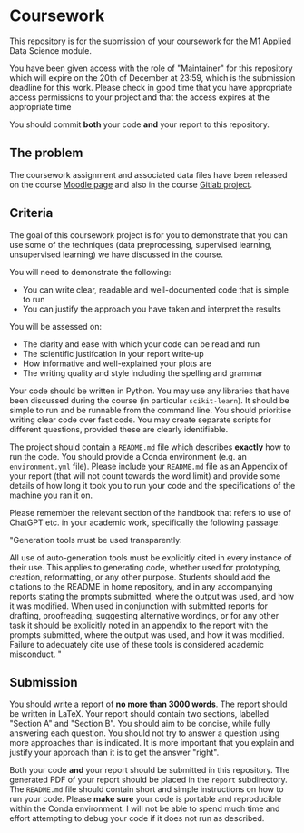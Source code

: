 # Coursework

This repository is for the submission of your coursework for the M1 Applied Data Science module.

You have been given access with the role of "Maintainer" for this repository which will expire on the 20th of December at 23:59, which is the submission deadline for this work. Please check in good time that you have appropriate access permissions to your project and that the access expires at the appropriate time

You should commit **both** your code **and** your report to this repository.

## The problem

The coursework assignment and associated data files have been released on the course [Moodle page](https://www.vle.cam.ac.uk/course/view.php?id=252189#section-3) and also in the course [Gitlab project](https://gitlab.developers.cam.ac.uk/phy/data-intensive-science-mphil/m1_applied_data_science).

## Criteria

The goal of this coursework project is for you to demonstrate that you can use some of the techniques (data preprocessing, supervised learning, unsupervised learning) we have discussed in the course.

You will need to demonstrate the following:

 - You can write clear, readable and well-documented code that is simple to run
 - You can justify the approach you have taken and interpret the results

You will be assessed on:

 - The clarity and ease with which your code can be read and run
 - The scientific justifcation in your report write-up
 - How informative and well-explained your plots are
 - The writing quality and style including the spelling and grammar

Your code should be written in Python. You may use any libraries that have been discussed during the course (in particular `scikit-learn`). It should be simple to run and be runnable from the command line. You should prioritise writing clear code over fast code. You may create separate scripts for different questions, provided these are clearly identifiable.

The project should contain a `README.md` file which describes **exactly** how to run the code. You should provide a Conda environment (e.g. an `environment.yml` file).
Please include your `README.md` file as an Appendix of your report (that will not count towards the word limit) and provide some details of how long it took you to run your code and the specifications of the machine you ran it on.

Please remember the relevant section of the handbook that refers to use of ChatGPT etc. in your academic work, specifically the following passage:

"Generation tools must be used transparently:

All use of auto-generation tools must be explicitly cited in every instance of their use.
This applies to generating code, whether used for prototyping, creation, reformatting, or any other purpose. Students should add the citations to the README in home repository, and in any accompanying reports stating the prompts submitted, where the output was used, and how it was modified.
When used in conjunction with submitted reports for drafting, proofreading, suggesting alternative wordings, or for any other task it should be explicitly noted in an appendix to the report with the prompts submitted, where the output was used, and how it was modified.
Failure to adequately cite use of these tools is considered academic misconduct. "

## Submission

You should write a report of **no more than 3000 words**. The report should be written in LaTeX. Your report should contain two sections, labelled "Section A" and "Section B". You should aim to be concise, while fully answering each question. You should not try to answer a question using more approaches than is indicated. It is more important that you explain and justify your approach than it is to get the answer "right".

Both your code **and** your report should be submitted in this repository.
The generated PDF of your report should be placed in the `report` subdirectory.
The `README.md` file should contain short and simple instructions on how to run your code. Please **make sure** your code is portable and reproducible within the Conda environment.  I will not be able to spend much time and effort attempting to debug your code if it does not run as described.
